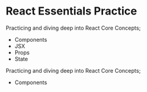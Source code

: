 # React Essentials Practice

Practicing and diving deep into React Core Concepts; 
- Components
- JSX
- Props
- State

Practicing and diving deep into React Core Concepts; 
- Components
